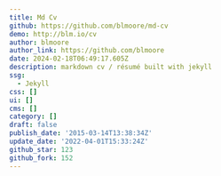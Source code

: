 ```yaml
---
title: Md Cv
github: https://github.com/blmoore/md-cv
demo: http://blm.io/cv
author: blmoore
author_link: https://github.com/blmoore
date: 2024-02-18T06:49:17.605Z
description: markdown cv / résumé built with jekyll
ssg:
  - Jekyll
css: []
ui: []
cms: []
category: []
draft: false
publish_date: '2015-03-14T13:38:34Z'
update_date: '2022-04-01T15:33:24Z'
github_star: 123
github_fork: 152
---
```

